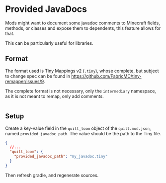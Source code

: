 # Provided JavaDocs

Mods might want to document some javadoc comments to Minecraft fields, methods, or classes and expose them to dependents,
this feature allows for that.

This can be particularly useful for libraries.

## Format

The format used is Tiny Mappings v2 (`.tiny`), whose complete, but subject to change spec can be found in https://github.com/FabricMC/tiny-remapper/issues/9.

The complete format is not necessary, only the `intermediary` namespace, as it is not meant to remap, only add comments.

```file:src/main/resources/my_javadoc.tiny
```

## Setup

Create a key-value field in the `quilt_loom` object of the `quilt.mod.json`, named `provided_javadoc_path`. The value
should be the path to the Tiny file.

```json
{
  //...
  "quilt_loom": {
    "provided_javadoc_path": "my_javadoc.tiny"
  }
}
```

Then refresh gradle, and regenerate sources.
